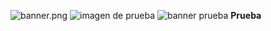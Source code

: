 ![banner.png](https://i.postimg.cc/C15fnJ1W/banner.png)
![imagen de prueba](https://github.com/UDDBootcamp/7M_FULLSTACK_M2_S5/blob/master/assets/banner.png)
![banner prueba](./Prueba/Imagenes/banner.png)
**Prueba**
